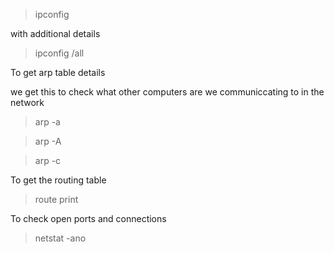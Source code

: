 >ipconfig

with additional details

>ipconfig /all

To get arp table details 

we get this to check what other computers are we communiccating to in the network

>arp -a

>arp -A

>arp -c


To get the routing table

>route print

To check open ports and connections

>netstat -ano


